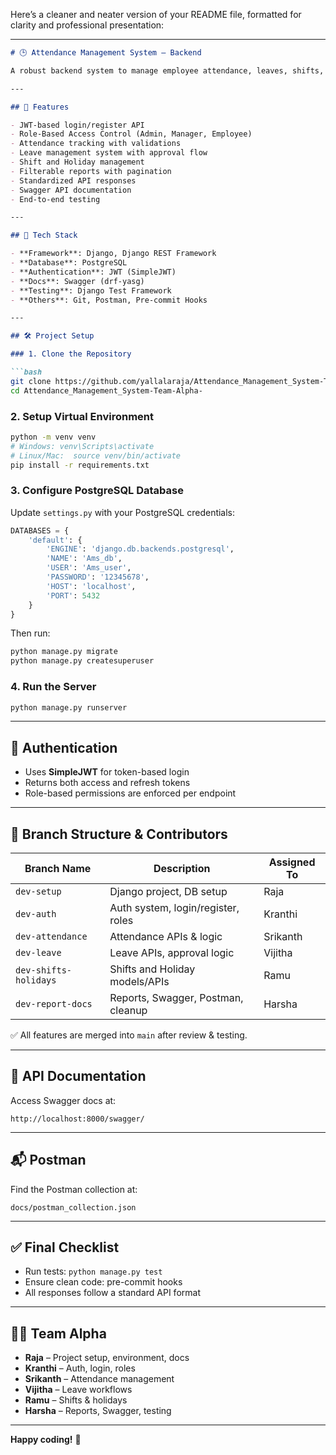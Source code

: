 Here’s a cleaner and neater version of your README file, formatted for clarity and professional presentation:

---

```markdown
# 🕒 Attendance Management System – Backend

A robust backend system to manage employee attendance, leaves, shifts, and reporting, built using **Django** and **PostgreSQL** with secure **JWT Authentication**.

---

## 🚀 Features

- JWT-based login/register API
- Role-Based Access Control (Admin, Manager, Employee)
- Attendance tracking with validations
- Leave management system with approval flow
- Shift and Holiday management
- Filterable reports with pagination
- Standardized API responses
- Swagger API documentation
- End-to-end testing

---

## 🧱 Tech Stack

- **Framework**: Django, Django REST Framework
- **Database**: PostgreSQL
- **Authentication**: JWT (SimpleJWT)
- **Docs**: Swagger (drf-yasg)
- **Testing**: Django Test Framework
- **Others**: Git, Postman, Pre-commit Hooks

---

## 🛠️ Project Setup

### 1. Clone the Repository

```bash
git clone https://github.com/yallalaraja/Attendance_Management_System-Team-Alpha-.git
cd Attendance_Management_System-Team-Alpha-
```

### 2. Setup Virtual Environment

```bash
python -m venv venv
# Windows: venv\Scripts\activate
# Linux/Mac:  source venv/bin/activate 
pip install -r requirements.txt
```

### 3. Configure PostgreSQL Database

Update `settings.py` with your PostgreSQL credentials:

```python
DATABASES = {
    'default': {
        'ENGINE': 'django.db.backends.postgresql',
        'NAME': 'Ams_db',
        'USER': 'Ams_user',
        'PASSWORD': '12345678',
        'HOST': 'localhost',
        'PORT': 5432
    }
}
```

Then run:

```bash
python manage.py migrate
python manage.py createsuperuser
```

### 4. Run the Server

```bash
python manage.py runserver
```

---

## 🔐 Authentication

- Uses **SimpleJWT** for token-based login
- Returns both access and refresh tokens
- Role-based permissions are enforced per endpoint

---

## 🌿 Branch Structure & Contributors

| Branch Name           | Description                         | Assigned To  |
|-----------------------|-------------------------------------|--------------|
| `dev-setup`           | Django project, DB setup            | Raja         |
| `dev-auth`            | Auth system, login/register, roles  | Kranthi      |
| `dev-attendance`      | Attendance APIs & logic             | Srikanth     |
| `dev-leave`           | Leave APIs, approval logic          | Vijitha      |
| `dev-shifts-holidays` | Shifts and Holiday models/APIs      | Ramu         |
| `dev-report-docs`     | Reports, Swagger, Postman, cleanup  | Harsha       |

✅ All features are merged into `main` after review & testing.

---

## 📄 API Documentation

Access Swagger docs at:

```
http://localhost:8000/swagger/
```

---

## 📬 Postman

Find the Postman collection at:

```
docs/postman_collection.json
```

---

## ✅ Final Checklist

- Run tests: `python manage.py test`
- Ensure clean code: pre-commit hooks
- All responses follow a standard API format

---

## 👨‍💻 Team Alpha

- **Raja** – Project setup, environment, docs
- **Kranthi** – Auth, login, roles
- **Srikanth** – Attendance management
- **Vijitha** – Leave workflows
- **Ramu** – Shifts & holidays
- **Harsha** – Reports, Swagger, testing

---

**Happy coding!** 🚀
```
